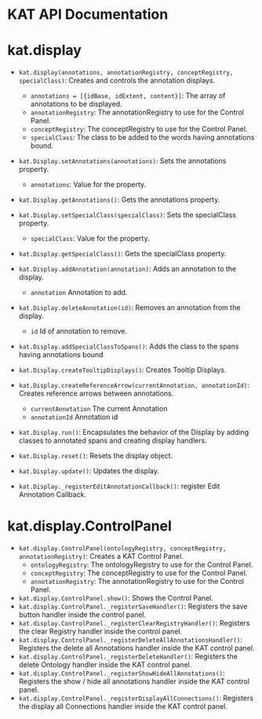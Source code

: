 # KAT API Documentation


# kat.display

* ```kat.display(annotations, annotationRegistry, conceptRegistry, specialClass)```: Creates and controls the annotation displays.
	* ```annotations = [{idBase, idExtent, content}]```: The array of annotations to be displayed.
	* ```annotationRegistry```: The annotationRegistry to use for the Control Panel. 
	* ```conceptRegistry```: The conceptRegistry to use for the Control Panel. 
	* ```specialClass```: The class to be added to the words having annotations bound.

* ```kat.Display.setAnnotations(annotations)```: Sets the annotations property. 
	* ```annotations```: Value for the property. 
* ```kat.Display.getAnnotations()```: Gets the annotations property. 
* ```kat.Display.setSpecialClass(specialClass)```: Sets the specialClass property. 
	* ```specialClass```: Value for the property. 
* ```kat.Display.getSpecialClass()```: Gets the specialClass property. 
* ```kat.Display.addAnnotation(annotation)```: Adds an annotation to the display.
	* ```annotation``` Annotation to add. 
* ```kat.Display.deleteAnnotation(id)```: Removes an annotation from the display. 
	* ```id``` Id of annotation to remove. 
* ```kat.Display.addSpecialClassToSpans()```: Adds the class to the spans having annotations bound
* ```kat.Display.createTooltipDisplays()```: Creates Tooltip Displays. 
* ```kat.Display.createReferenceArrow(currentAnnotation, annotationId)```: Creates reference arrows between annotations. 
	*	```currentAnnotation``` The current Annotation
	*	```annotationId``` Annotation id
* ```kat.Display.run()```: Encapsulates the behavior of the Display by adding classes to annotated spans and creating display handlers. 
* ```kat.Display.reset()```: Resets the display object.
* ```kat.Display.update()```: Updates the display. 
* ```kat.Display._registerEditAnnotationCallback()```: register Edit Annotation Callback. 

# kat.display.ControlPanel

* ```kat.display.ControlPanel(ontologyRegistry, conceptRegistry, annotationRegistry)```: Creates a KAT Control Panel. 
	* ```ontologyRegistry```: The ontologyRegistry to use for the Control Panel. 
	* ```conceptRegistry```: The conceptRegistry to use for the Control Panel. 
	* ```annotationRegistry```: The annotationRegistry to use for the Control Panel. 
* ```kat.display.ControlPanel.show()```: Shows the Control Panel. 
* ```kat.display.ControlPanel._registerSaveHandler()```: Registers the save button handler inside the control panel. 
* ```kat.display.ControlPanel._registerClearRegistryHandler()```: Registers the clear Registry handler inside the control panel. 
* ```kat.display.ControlPanel._registerDeleteAllAnnotationsHandler()```: Registers the delete all Annotations handler inside the KAT control panel. 
* ```kat.display.ControlPanel._registerDeleteHandler()```: Registers the delete Ontology handler inside the KAT control panel. 
* ```kat.display.ControlPanel._registerShowHideAllAnnotations()```: Registers the show / hide all annotations handler inside the KAT control panel. 
* ```kat.display.ControlPanel._registerDisplayAllConnections()```: Registers the display all Connections handler inside the KAT control panel. 